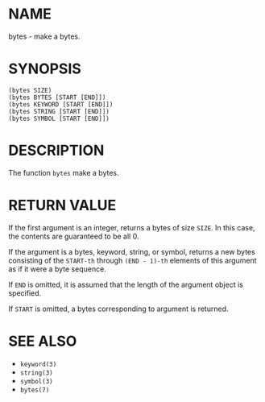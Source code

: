 # NAME
bytes - make a bytes.

# SYNOPSIS

    (bytes SIZE)
    (bytes BYTES [START [END]])
    (bytes KEYWORD [START [END]])
    (bytes STRING [START [END]])
    (bytes SYMBOL [START [END]])

# DESCRIPTION
The function `bytes` make a bytes.

# RETURN VALUE
If the first argument is an integer, returns a bytes of size `SIZE`. In this case, the contents are guaranteed to be all 0.

If the argument is a bytes, keyword, string, or symbol, returns a new bytes consisting of the `START-th` through `(END - 1)-th` elements of this argument as if it were a byte sequence.

If `END` is omitted, it is assumed that the length of the argument object is specified.

If `START` is omitted, a bytes corresponding to argument is returned.

# SEE ALSO
- `keyword(3)`
- `string(3)`
- `symbol(3)`
- `bytes(7)`
